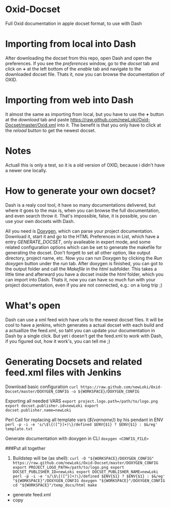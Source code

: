 Oxid-Docset
===========

Full Oxid documentation in apple docset format, to use with Dash

Importing from local into Dash
==========
After downloading the docset from this repo, open Dash and open the preferences.
If you see the _preferences_ window, go to the _docset_ tab and click on __+__ at the left bottom of the _enable_ tab and navigate to the downloaded docset file.
Thats it, now you can browse the documentation of OXID.

Importing from web into Dash
=========
It almost the same as importing from local, but you have to use the __+__ button at the _download_ tab and paste https://raw.github.com/newLoki/Oxid-Docset/master/Oxid.xml into it.
The benefit is that you only have to click at the _reload_ button to get the newest docset.

Notes
=========
Actuall this is only a test, so it is a old version of OXID, because i didn't have a newer one locally.


How to generate your own docset?
=========
Dash is a realy cool tool, it have so many documentations delivered, but where it goes to the max is, when you can browse the full documentation, and even search throw it.
That's impossible, false, it is possible, you can use your own docsets with Dash.

All you need is [Doxygen](http://www.stack.nl/~dimitri/doxygen/), which can parse your project documentation.
Download it, start it and go to the HTML Preferences in List, which have a entry _GENERATE_DOCSET_, only availeable in expert mode, and some related configuration options which can be set to generate the makefile for generating the docset.
Don't forgett to set all other option, like output directory, project name, etc.
Now you can run Doxygen by clicking the _Run doxygen_ button under the _run_ tab.
After doxygen is finished, you can got to the output folder and call the _Makefile_ in the _html_ subfolder.
This takes a little time and afterward you have a docset inside the _html_ folder, which you can import into Dash.
Thats it, now you can have so much fun with your project documentation, even if you are not connected, e.g.: on a long trip ;)


What's open
==========
Dash can use a xml feed wich have urls to the newest docset files.
It will be cool to have a jenkins, which generates a actual docset with each build and a actuallize the feed.xml, so taht you can update your documentation in Dash by a single click.
But yet i doesn't get the feed.xml to work with Dash, if you figured out, how it work's, you can tell me ;) 

Generating Docsets and related feed.xml files with Jenkins
==========

Download basic configuration
`curl https://raw.github.com/newLoki/Oxid-Docset/master/DOXYGEN_CONFIG -o ${WORKSPACE}/DOXYGEN_CONFIG`


Exporting all needed VARS
`export project.logo.path=/path/to/logo.png
export docset.publisher.id=newLoki
export docset.publisher.name=newLoki`


Perl Call for replacing all template vars (_${varname}_) by his pendant in ENV
`perl -p -i -e 's/\$\{([^}]+)\}/defined $ENV{$1} ? $ENV{$1} : $&/eg' template.txt`

Generate documentation with doxygen in CLI
`doxygen <CONFIG_FILE>`

###Put all together
1. Buildstep will be (as shell):
`curl -O "${WORKSPACE}/DOXYGEN_CONFIG" https://raw.github.com/newLoki/Oxid-Docset/master/DOXYGEN_CONFIG 
export PROJECT_LOGO_PATH=/path/to/logo.png
export DOCSET_PUBLISHER_ID=newLoki
export DOCSET_PUBLISHER_NAME=newLoki
perl -p -i -e 's/\$\{([^}]+)\}/defined $ENV{$1} ? $ENV{$1} : $&/eg' "${WORKSPACE}"/DOXYGEN_CONFIG
doxygen "${WORKSPACE}"/DOXYGEN_CONFIG
cd "${WORKSPACE}"/temp_docs/html
make`

* generate feed.xml
* copy 